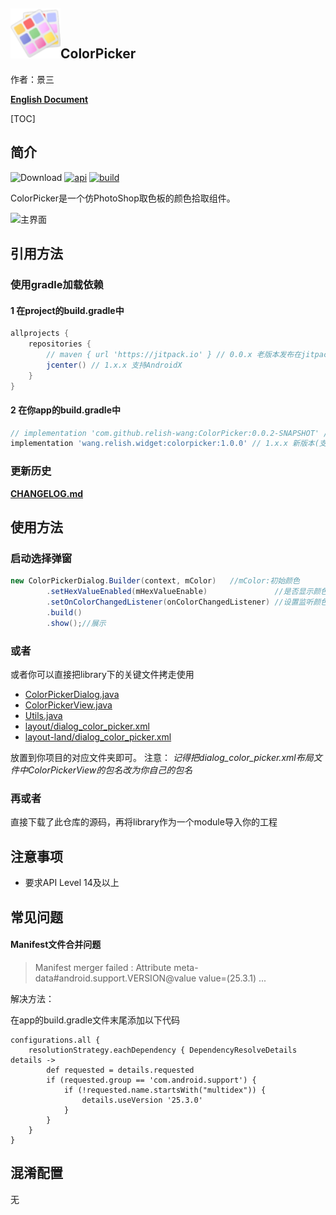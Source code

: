 ## <img src="./image/colorpicker_logo.png" alt="ColorPicker" width="80" height="80" align="bottom"/>ColorPicker

作者：景三

[**English Document**](README.md)

[TOC]
## 简介

![Download](https://api.bintray.com/packages/relish-wang/maven/colorpicker/images/download.svg) [![api][apisvg]][api] [![build][buildsvg]][build]

ColorPicker是一个仿PhotoShop取色板的颜色拾取组件。

![主界面](./image/colorpicker.gif)

## 引用方法

### 使用gradle加载依赖

#### 1 在project的build.gradle中
```groovy
allprojects {
    repositories {
        // maven { url 'https://jitpack.io' } // 0.0.x 老版本发布在jitpack上(建议使用新版本)
        jcenter() // 1.x.x 支持AndroidX
    }
}
```

#### 2 在你app的build.gradle中
```groovy
// implementation 'com.github.relish-wang:ColorPicker:0.0.2-SNAPSHOT' // 0.x.x 老版本
implementation 'wang.relish.widget:colorpicker:1.0.0' // 1.x.x 新版本(支持AndroidX)
```

### 更新历史

[**CHANGELOG.md**](CHANGELOG.md)

## 使用方法

### 启动选择弹窗
```java
new ColorPickerDialog.Builder(context, mColor)   //mColor:初始颜色
        .setHexValueEnabled(mHexValueEnable)               //是否显示颜色值
        .setOnColorChangedListener(onColorChangedListener) //设置监听颜色改变的监听器
        .build()
        .show();//展示
```

### 或者

或者你可以直接把library下的关键文件拷走使用
- [ColorPickerDialog.java](https://github.com/relish-wang/ColorPicker/blob/master/library/src/main/java/wang/relish/colorpicker/ColorPickerDialog.java)
- [ColorPickerView.java](https://github.com/relish-wang/ColorPicker/blob/master/library/src/main/java/wang/relish/colorpicker/ColorPickerView.java)
- [Utils.java](https://github.com/relish-wang/ColorPicker/blob/master/library/src/main/java/wang/relish/colorpicker/Utils.java)
- [layout/dialog_color_picker.xml](https://github.com/relish-wang/ColorPicker/blob/master/library/src/main/res/layout/dialog_color_picker.xml)
- [layout-land/dialog_color_picker.xml](https://github.com/relish-wang/ColorPicker/blob/master/library/src/main/res/layout-land/dialog_color_picker.xml)

放置到你项目的对应文件夹即可。
注意：
*记得把dialog_color_picker.xml布局文件中ColorPickerView的包名改为你自己的包名*

### 再或者

直接下载了此仓库的源码，再将library作为一个module导入你的工程


## 注意事项

- 要求API Level 14及以上

## 常见问题

#### Manifest文件合并问题

> Manifest merger failed : Attribute meta-data#android.support.VERSION@value value=(25.3.1) ...
 
解决方法：

在app的build.gradle文件末尾添加以下代码

```
configurations.all {
    resolutionStrategy.eachDependency { DependencyResolveDetails details ->
        def requested = details.requested
        if (requested.group == 'com.android.support') {
            if (!requested.name.startsWith("multidex")) {
                details.useVersion '25.3.0'
            }
        }
    }
}
```

## 混淆配置

无

[apisvg]: https://img.shields.io/badge/API-14+-brightgreen.svg
[api]: https://android-arsenal.com/api?level=14

[buildsvg]: https://travis-ci.org/relish-wang/ColorPicker.svg?branch=master
[build]: https://travis-ci.org/relish-wang/ColorPicker
